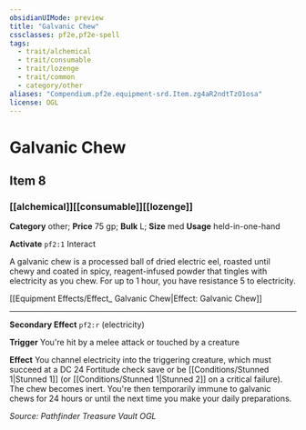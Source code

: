 ```yaml
---
obsidianUIMode: preview
title: "Galvanic Chew"
cssclasses: pf2e,pf2e-spell
tags:
  - trait/alchemical
  - trait/consumable
  - trait/lozenge
  - trait/common
  - category/other
aliases: "Compendium.pf2e.equipment-srd.Item.zg4aR2ndtTzO1osa"
license: OGL
---
```

# Galvanic Chew
## Item 8
### [[alchemical]][[consumable]][[lozenge]]

**Category** other; 
**Price** 75 gp; 
**Bulk** L; **Size** med
**Usage** held-in-one-hand

**Activate** `pf2:1` Interact

A galvanic chew is a processed ball of dried electric eel, roasted until chewy and coated in spicy, reagent-infused powder that tingles with electricity as you chew. For up to 1 hour, you have resistance 5 to electricity.

[[Equipment Effects/Effect_ Galvanic Chew|Effect: Galvanic Chew]]

* * *

**Secondary Effect** `pf2:r` (electricity)

**Trigger** You're hit by a melee attack or touched by a creature

**Effect** You channel electricity into the triggering creature, which must succeed at a DC 24 Fortitude check save or be [[Conditions/Stunned 1|Stunned 1]] (or [[Conditions/Stunned 1|Stunned 2]] on a critical failure). The chew becomes inert. You're then temporarily immune to galvanic chews for 24 hours or until the next time you make your daily preparations.

*Source: Pathfinder Treasure Vault*
*OGL*